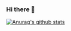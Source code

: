 ### Hi there 👋

[![Anurag's github stats](https://github-readme-stats.vercel.app/api?username=Song-Sujin)](https://github.com/anuraghazra/github-readme-stats)

<!--
**Song-Sujin/Song-Sujin** is a ✨ _special_ ✨ repository because its `README.md` (this file) appears on your GitHub profile.

Here are some ideas to get you started:

- 🔭 I’m currently working on ...
- 🌱 I’m currently learning ...
- 👯 I’m looking to collaborate on ...
- 🤔 I’m looking for help with ...
- 💬 Ask me about ...
- 📫 How to reach me: ...
- 😄 Pronouns: ...
- ⚡ Fun fact: ...
-->
